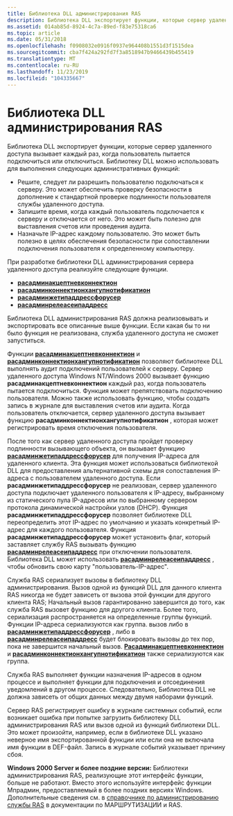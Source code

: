 ```yaml
---
title: Библиотека DLL администрирования RAS
description: Библиотека DLL экспортирует функции, которые сервер удаленного доступа вызывает каждый раз, когда пользователь пытается подключиться или отключиться.
ms.assetid: 014ab85d-8924-4c7a-89ed-f83e75318ca6
ms.topic: article
ms.date: 05/31/2018
ms.openlocfilehash: f0908032e0916f0937e964408b1551d3f1515dea
ms.sourcegitcommit: cba7f424a292fd7f3a8518947b9466439b455419
ms.translationtype: MT
ms.contentlocale: ru-RU
ms.lasthandoff: 11/23/2019
ms.locfileid: "104335667"
---
```

# <a name="ras-administration-dll"></a>Библиотека DLL администрирования RAS

Библиотека DLL экспортирует функции, которые сервер удаленного доступа вызывает каждый раз, когда пользователь пытается подключиться или отключиться. Библиотеку DLL можно использовать для выполнения следующих административных функций:

-   Решите, следует ли разрешить пользователю подключаться к серверу. Это может обеспечить проверку безопасности в дополнение к стандартной проверке подлинности пользователя службы удаленного доступа.
-   Запишите время, когда каждый пользователь подключается к серверу и отключается от него. Это может быть полезно для выставления счетов или проведения аудита.
-   Назначьте IP-адрес каждому пользователю. Это может быть полезно в целях обеспечения безопасности при сопоставлении подключения пользователя к определенному компьютеру.

При разработке библиотеки DLL администрирования сервера удаленного доступа реализуйте следующие функции.

-   [**расадминакцептневконнектион**](rasadminacceptnewconnection.md)
-   [**расадминконнектионхангупнотификатион**](rasadminconnectionhangupnotification.md)
-   [**расадминжетипаддрессфорусер**](rasadmingetipaddressforuser.md)
-   [**расадминрелеасеипаддресс**](rasadminreleaseipaddress.md)

Библиотека DLL администрирования RAS должна реализовывать и экспортировать все описанные выше функции. Если какая бы то ни было функция не реализована, служба удаленного доступа не сможет запуститься.

Функции [**расадминакцептневконнектион**](rasadminacceptnewconnection.md) и [**расадминконнектионхангупнотификатион**](rasadminconnectionhangupnotification.md) позволяют библиотеке DLL выполнять аудит подключений пользователей к серверу. Сервер удаленного доступа Windows NT/Windows 2000 вызывает функцию **расадминакцептневконнектион** каждый раз, когда пользователь пытается подключиться. Функция может препятствовать подключению пользователя. Можно также использовать функцию, чтобы создать запись в журнале для выставления счетов или аудита. Когда пользователь отключается, сервер удаленного доступа вызывает функцию **расадминконнектионхангупнотификатион** , которая может регистрировать время отключения пользователя.

После того как сервер удаленного доступа пройдет проверку подлинности вызывающего объекта, он вызывает функцию [**расадминжетипаддрессфорусер**](rasadmingetipaddressforuser.md) для получения IP-адреса для удаленного клиента. Эта функция может использоваться библиотекой DLL для предоставления альтернативной схемы для сопоставления IP-адреса с пользователем удаленного доступа. Если **расадминжетипаддрессфорусер** не реализован, сервер удаленного доступа подключает удаленного пользователя к IP-адресу, выбранному из статического пула IP-адресов или по выбранному сервером протокола динамической настройки узлов (DHCP). Функция **расадминжетипаддрессфорусер** позволяет библиотеке DLL переопределить этот IP-адрес по умолчанию и указать конкретный IP-адрес для каждого пользователя. Функция **расадминжетипаддрессфорусер** может установить флаг, который заставляет службу RAS вызывать функцию [**расадминрелеасеипаддресс**](rasadminreleaseipaddress.md) при отключении пользователя. Библиотека DLL может использовать [**расадминрелеасеипаддресс**](rasadminreleaseipaddress.md) , чтобы обновить свою карту "пользователь-IP-адрес".

Служба RAS сериализует вызовы в библиотеку DLL администрирования. Вызов одной из функций DLL для данного клиента RAS никогда не будет зависеть от вызова этой функции для другого клиента RAS; Начальный вызов гарантированно завершится до того, как служба RAS вызовет функцию для другого клиента. Более того, сериализация распространяется на определенные группы функций. Функции IP-адреса сериализуются как группа. вызов либо в [**расадминжетипаддрессфорусер**](rasadmingetipaddressforuser.md) , либо в [**расадминрелеасеипаддресс**](rasadminreleaseipaddress.md) будет блокировать вызовы до тех пор, пока не завершится начальный вызов. [**Расадминакцептневконнектион**](rasadminacceptnewconnection.md) и [**расадминконнектионхангупнотификатион**](rasadminconnectionhangupnotification.md) также сериализуются как группа.

Служба RAS выполняет функции назначения IP-адресов в одном процессе и выполняет функции для подключения и отсоединения уведомлений в другом процессе. Следовательно, Библиотека DLL не должна зависеть от общих данных между двумя наборами функций.

Сервер RAS регистрирует ошибку в журнале системных событий, если возникает ошибка при попытке загрузить библиотеку DLL администрирования RAS или вызов одной из функций библиотеки DLL. Это может произойти, например, если в библиотеке DLL указано неверное имя экспортированной функции или если она не включала имя функции в DEF-файл. Запись в журнале событий указывает причину сбоя.

**Windows 2000 Server и более поздние версии:** Библиотеки администрирования RAS, реализующие этот интерфейс функции, больше не работают. Вместо этого используйте интерфейс функции Мпрадмин, предоставляемый в более поздних версиях Windows. Дополнительные сведения см. в [справочнике по администрированию службы RAS](remote-access-service-administration-reference.md) в документации по МАРШРУТИЗАЦИИ и RAS.

 

 




